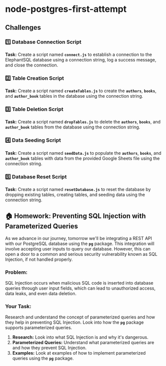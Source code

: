 # node-postgres-first-attempt

## **Challenges**

### **1️⃣ Database Connection Script**

**Task:** Create a script named **`connect.js`** to establish a connection to the ElephantSQL database using a connection string, log a success message, and close the connection.

### **2️⃣ Table Creation Script**

**Task:** Create a script named **`createTables.js`** to create the **`authors`**, **`books`**, and **`author_book`** tables in the database using the connection string.

### **3️⃣ Table Deletion Script**

**Task:** Create a script named **`dropTables.js`** to delete the **`authors`**, **`books`**, and **`author_book`** tables from the database using the connection string.

### **4️⃣ Data Seeding Script**

**Task:** Create a script named **`seedData.js`** to populate the **`authors`**, **`books`**, and **`author_book`** tables with data from the provided Google Sheets file using the connection string.

### **5️⃣ Database Reset Script**

**Task:** Create a script named **`resetDatabase.js`** to reset the database by dropping existing tables, creating tables, and seeding data using the connection string.

## 🏠 **Homework: Preventing SQL Injection with Parameterized Queries**

As we advance in our journey, tomorrow we'll be integrating a REST API with our PostgreSQL database using the **`pg`** package. This integration will involve accepting user inputs to query our database. However, this can open a door to a common and serious security vulnerability known as SQL Injection, if not handled properly.

### **Problem:**

SQL Injection occurs when malicious SQL code is inserted into database queries through user input fields, which can lead to unauthorized access, data leaks, and even data deletion.

### **Your Task:**

Research and understand the concept of parameterized queries and how they help in preventing SQL Injection. Look into how the **`pg`** package supports parameterized queries.

1. **Research:** Look into what SQL Injection is and why it's dangerous.
2. **Parameterized Queries:** Understand what parameterized queries are and how they prevent SQL Injection.
3. **Examples:** Look at examples of how to implement parameterized queries using the **`pg`** package.
